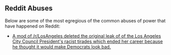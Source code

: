 ---
---

## Reddit Abuses

Below are some of the most egregious of the common abuses of power that have happened on Reddit:

* [A mod of /r/LosAngeles deleted the original leak of of the Los Angeles City Council President's racist tirades which ended her career because he thought it would make Democrats look bad.](https://www.reddit.com/r/LosAngeles/comments/xirqvi/la_county_federation_of_labor/)